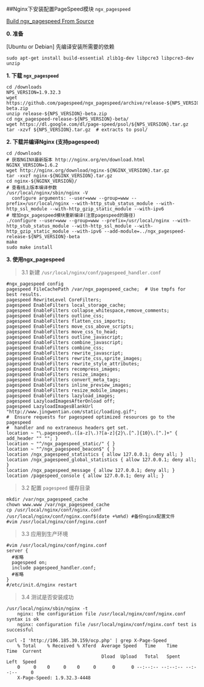 ##Nginx下安装配置PageSpeed模块 `ngx_pagespeed`

[Build ngx_pagespeed From Source](https://developers.google.com/speed/pagespeed/module/build_ngx_pagespeed_from_source)

**0. 准备**
  
  [Ubuntu or Debian] 先编译安装所需要的依赖
  
    sudo apt-get install build-essential zlib1g-dev libpcre3 libpcre3-dev unzip
    
**1. 下载 `ngx_pagespeed`**

    cd /downloads
    NPS_VERSION=1.9.32.3
    wget https://github.com/pagespeed/ngx_pagespeed/archive/release-${NPS_VERSION}-beta.zip
    unzip release-${NPS_VERSION}-beta.zip
    cd ngx_pagespeed-release-${NPS_VERSION}-beta/
    wget https://dl.google.com/dl/page-speed/psol/${NPS_VERSION}.tar.gz
    tar -xzvf ${NPS_VERSION}.tar.gz  # extracts to psol/
    
**2. 下载并编译Nginx (支持pagespeed)**

    cd /downloads
    # 获取NGINX最新版本 http://nginx.org/en/download.html 
    NGINX_VERSION=1.6.2
    wget http://nginx.org/download/nginx-${NGINX_VERSION}.tar.gz
    tar -xvzf nginx-${NGINX_VERSION}.tar.gz
    cd nginx-${NGINX_VERSION}/
    # 查看线上版本编译参数
    /usr/local/nginx/sbin/nginx -V
      configure arguments: --user=www --group=www --prefix=/usr/local/nginx --with-http_stub_status_module --with-http_ssl_module --with-http_gzip_static_module --with-ipv6
    # 增加ngx_pagespeed模块重新编译(注意pagespeed的路径)
    ./configure --user=www --group=www --prefix=/usr/local/nginx --with-http_stub_status_module --with-http_ssl_module --with-http_gzip_static_module --with-ipv6 --add-module=../ngx_pagespeed-release-${NPS_VERSION}-beta
    make
    sudo make install

**3. 使用ngx_pagespeed**

>3.1 新建 `/usr/local/nginx/conf/pagespeed_handler.conf`

    #ngx_pagespeed config
    pagespeed FileCachePath /var/ngx_pagespeed_cache;  # Use tmpfs for best results.
    pagespeed RewriteLevel CoreFilters;
    pagespeed EnableFilters local_storage_cache;
    pagespeed EnableFilters collapse_whitespace,remove_comments;
    pagespeed EnableFilters outline_css;
    pagespeed EnableFilters flatten_css_imports;
    pagespeed EnableFilters move_css_above_scripts;
    pagespeed EnableFilters move_css_to_head;
    pagespeed EnableFilters outline_javascript;
    pagespeed EnableFilters combine_javascript;
    pagespeed EnableFilters combine_css;
    pagespeed EnableFilters rewrite_javascript;
    pagespeed EnableFilters rewrite_css,sprite_images;
    pagespeed EnableFilters rewrite_style_attributes;
    pagespeed EnableFilters recompress_images;
    pagespeed EnableFilters resize_images;
    pagespeed EnableFilters convert_meta_tags;
    pagespeed EnableFilters inline_preview_images;
    pagespeed EnableFilters resize_mobile_images;
    pagespeed EnableFilters lazyload_images;
    pagespeed LazyloadImagesAfterOnload off;
    pagespeed LazyloadImagesBlankUrl "http://www.jingwentian.com/static/loading.gif";
    #  Ensure requests for pagespeed optimized resources go to the pagespeed
    #  handler and no extraneous headers get set.
    location ~ "\.pagespeed\.([a-z]\.)?[a-z]{2}\.[^.]{10}\.[^.]+" { add_header "" ""; }
    location ~ "^/ngx_pagespeed_static/" { }
    location ~ "^/ngx_pagespeed_beacon$" { }
    location /ngx_pagespeed_statistics { allow 127.0.0.1; deny all; }
    location /ngx_pagespeed_global_statistics { allow 127.0.0.1; deny all; }
    location /ngx_pagespeed_message { allow 127.0.0.1; deny all; }
    location /pagespeed_console { allow 127.0.0.1; deny all; }

>3.2 配置 `pagespeed` 缓存目录

    mkdir /var/ngx_pagespeed_cache
    chown www.www /var/ngx_pagespeed_cache
    cp /usr/local/nginx/conf/nginx.conf /usr/local/nginx/conf/nginx.conf$(date +%m%d) #备份nginx配置文件
    #vim /usr/local/nginx/conf/nginx.conf
    
>3.3 应用到生产环境 

    #vim /usr/local/nginx/conf/nginx.conf
    server {
      #省略
      pagespeed on;
      include pagespeed_handler.conf;
      #省略
    }
    #/etc/init.d/nginx restart
    
> 3.4 测试是否安装成功

    /usr/local/nginx/sbin/nginx -t
        nginx: the configuration file /usr/local/nginx/conf/nginx.conf syntax is ok
        nginx: configuration file /usr/local/nginx/conf/nginx.conf test is successful
    
    curl -I 'http://106.185.30.159/ocp.php' | grep X-Page-Speed
        % Total    % Received % Xferd  Average Speed   Time    Time     Time  Current
                                       Dload  Upload   Total   Spent    Left  Speed
        0     0    0     0    0     0      0      0 --:--:-- --:--:-- --:--:--     0
        X-Page-Speed: 1.9.32.3-4448
    
